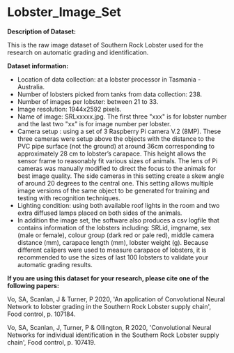 # Lobster_Image_Set

**Description of Dataset:**

This is the raw image dataset of Southern Rock Lobster used for the research on automatic grading and identification.

**Dataset information:**

- Location of data collection: at a lobster processor in Tasmania - Australia.
- Number of lobsters picked from tanks from data collection: 238.
- Number of images per lobster: between 21 to 33.
- Image resolution: 1944x2592 pixels.
- Name of image: SRLxxxxx.jpg. The first three "xxx" is for lobster number and the last two "xx" is for image number per lobster.
- Camera setup : using a set of 3 Raspberry Pi camera V.2 (8MP). These three cameras were setup above the objects with the distance to the PVC pipe surface (not the ground) at around 36cm corresponding to approximately 28 cm to lobster’s carapace. This height allows the sensor frame to reasonably fit various sizes of animals.
The lens of Pi cameras was manually modified to direct the focus to the animals for best image quality. The side cameras in this setting create a skew angle of around 20 degrees to the central one. This setting allows multiple image versions of the same object to be generated for training and testing with recognition techniques.
- Lighting condition: using both available roof lights in the room and two extra diffused lamps placed on both sides of the animals.
- In addition the image set, the software also produces a csv logfile that contains information of the lobsters including:
SRLid, imgname, sex (male or female), colour group (dark red or pale red), middle camera distance (mm), carapace length (mm), lobster weight (g). Because different calipers were used to measure carapace of lobsters, it is recommended to use the sizes of last 100 lobsters to validate your automatic grading results.

**If you are using this dataset for your research, please cite one of the following papers:**

Vo, SA, Scanlan, J & Turner, P 2020, 'An application of Convolutional Neural Network to lobster grading in the Southern Rock Lobster supply chain', Food control, p. 107184.

Vo, SA, Scanlan, J, Turner, P & Ollington, R 2020, 'Convolutional Neural Networks for individual identification in the Southern Rock Lobster supply chain', Food control, p. 107419.




